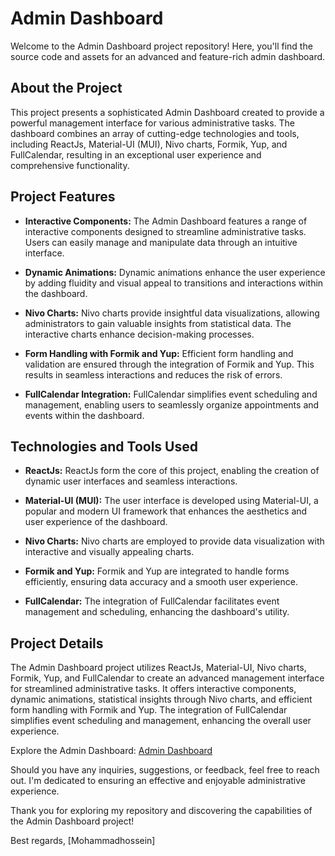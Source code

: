 # Admin Dashboard

Welcome to the Admin Dashboard project repository! Here, you'll find the source code and assets for an advanced and feature-rich admin dashboard.

## About the Project

This project presents a sophisticated Admin Dashboard created to provide a powerful management interface for various administrative tasks. The dashboard combines an array of cutting-edge technologies and tools, including ReactJs, Material-UI (MUI), Nivo charts, Formik, Yup, and FullCalendar, resulting in an exceptional user experience and comprehensive functionality.

## Project Features

- **Interactive Components:** The Admin Dashboard features a range of interactive components designed to streamline administrative tasks. Users can easily manage and manipulate data through an intuitive interface.

- **Dynamic Animations:** Dynamic animations enhance the user experience by adding fluidity and visual appeal to transitions and interactions within the dashboard.

- **Nivo Charts:** Nivo charts provide insightful data visualizations, allowing administrators to gain valuable insights from statistical data. The interactive charts enhance decision-making processes.

- **Form Handling with Formik and Yup:** Efficient form handling and validation are ensured through the integration of Formik and Yup. This results in seamless interactions and reduces the risk of errors.

- **FullCalendar Integration:** FullCalendar simplifies event scheduling and management, enabling users to seamlessly organize appointments and events within the dashboard.

## Technologies and Tools Used

- **ReactJs:** ReactJs form the core of this project, enabling the creation of dynamic user interfaces and seamless interactions.

- **Material-UI (MUI):** The user interface is developed using Material-UI, a popular and modern UI framework that enhances the aesthetics and user experience of the dashboard.

- **Nivo Charts:** Nivo charts are employed to provide data visualization with interactive and visually appealing charts.

- **Formik and Yup:** Formik and Yup are integrated to handle forms efficiently, ensuring data accuracy and a smooth user experience.

- **FullCalendar:** The integration of FullCalendar facilitates event management and scheduling, enhancing the dashboard's utility.

## Project Details

The Admin Dashboard project utilizes ReactJs, Material-UI, Nivo charts, Formik, Yup, and FullCalendar to create an advanced management interface for streamlined administrative tasks. It offers interactive components, dynamic animations, statistical insights through Nivo charts, and efficient form handling with Formik and Yup. The integration of FullCalendar simplifies event scheduling and management, enhancing the overall user experience.

Explore the Admin Dashboard: [Admin Dashboard](https://dashboard.mohammadhs.com)

Should you have any inquiries, suggestions, or feedback, feel free to reach out. I'm dedicated to ensuring an effective and enjoyable administrative experience.

Thank you for exploring my repository and discovering the capabilities of the Admin Dashboard project!

Best regards,
[Mohammadhossein]
